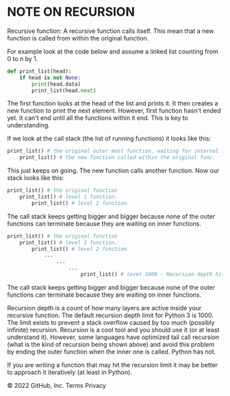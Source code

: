 #                                                 **NOTE ON RECURSION**
Recursive function: A recursive function calls itself. This mean that a new function is called from within the original function.

For example look at the code below and assume a linked list counting from 0 to n by 1.

```python
def print_list(head):
    if head is not None:
        print(head.data)
        print_list(head.next)
```

The first function looks at the head of the list and prints it. It then creates a new function to print the next element. However,
first function hasn't ended yet. It can't end until all the functions within it end. This is key to understanding.

If we look at the call stack (the list of running functions) it looks like this:

```python
print_list() # the original outer most function, waiting for internal functions to end.
    print_list() # the new function called within the original func.
```

This just keeps on going. The new function calls another function. Now our stack looks like this:

```python
print_list() # the original function
    print_list() # level 1 function.
    	print_list() # level 2 function.
```

The call stack keeps getting bigger and bigger because none of the outer functions can terminate because they are waiting on inner
functions.

```python
print_list() # the original function
    print_list() # level 1 function.
    	print_list() # level 2 function.
            ...
                ...
                    ...
                        print_list() # level 1000 - Recursion depth hit. Program ends and error displayed.
```

The call stack keeps getting bigger and bigger because none of the outer functions can terminate because they are waiting on inner
functions.

Recursion depth is a count of how many layers are active inside your recursive function. The default recursion depth limit for 
Python 3 is 1000. The limit exists to prevent a stack overflow caused by too much (possibly infinite) recursion.
Recursion is a cool tool and you should use it (or at least understand it). However, some languages have optimized tail call 
recursion (what is the kind of recursion being shown above) and avoid this problem by ending the outer function when the inner one is called. Python has not.

If you are writing a function that may hit the recursion limit it may be better to approach it iteratively (at least in Python).

© 2022 GitHub, Inc.
Terms
Privacy
